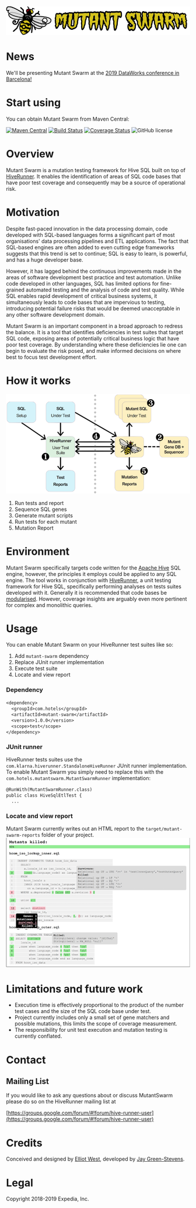 ![Picture of a mutated bee and title text that reads 'Mutant Swarm'](src/main/resources/img/logo.png "Mutant Swarm")

# News
We'll be presenting Mutant Swarm at the [2019 DataWorks conference in Barcelona!](https://dataworkssummit.com/barcelona-2019/session/mutant-tests-too-the-sql/)

# Start using
You can obtain Mutant Swarm from Maven Central: 

[![Maven Central](https://maven-badges.herokuapp.com/maven-central/com.hotels/mutant-swarm/badge.svg?subject=com.hotels:mutant-swarm)](https://maven-badges.herokuapp.com/maven-central/com.hotels/mutant-swarm) [![Build Status](https://travis-ci.org/HotelsDotCom/mutant-swarm.svg?branch=master)](https://travis-ci.org/HotelsDotCom/mutant-swarm) [![Coverage Status](https://coveralls.io/repos/github/HotelsDotCom/mutant-swarm/badge.svg?branch=master)](https://coveralls.io/github/HotelsDotCom/mutant-swarm) ![GitHub license](https://img.shields.io/github/license/HotelsDotCom/mutant-swarm.svg)

# Overview
Mutant Swarm is a mutation testing framework for Hive SQL built on top of [HiveRunner](https://github.com/klarna/HiveRunner).
It enables the identification of areas of SQL code bases that have poor test coverage and consequently may be a source
of operational risk.

# Motivation
Despite fast-paced innovation in the data processing domain, code developed with SQL-based languages forms a significant
part of most organisations' data processing pipelines and ETL applications. The fact that SQL-based engines are often added
to even cutting edge frameworks suggests that this trend is set to continue; SQL is easy to learn, is powerful, and has a
huge developer base.

However, it has lagged behind the continuous improvements made in the areas of software development best practice and
test automation. Unlike code developed in other languages, SQL has limited options for fine-grained automated testing
and the analysis of code and test quality. While SQL enables rapid development of critical business systems, it
simultaneously leads to code bases that are impervious to testing, introducing potential failure risks that would
be deemed unacceptable in any other software development domain.

Mutant Swarm is an important component in a broad approach to redress the balance. It is a tool that identifies
deficiencies in test suites that target SQL code, exposing areas of potentially critical business logic that have poor
test coverage. By understanding where these deficiencies lie one can begin to evaluate the risk posed, and make
informed decisions on where best to focus test development effort.

# How it works
![Picture of the system diagram for how mutant swarm works](doc/system_diagram.png "System Diagram") 
1. Run tests and report
2. Sequence SQL genes
3. Generate mutant scripts
4. Run tests for each mutant
5. Mutation Report

# Environment
Mutant Swarm specifically targets code written for the [Apache Hive](http://hive.apache.org) SQL engine, however, the
principles it employs could be applied to any SQL engine. The tool works in conjunction with [HiveRunner](https://github.com/klarna/HiveRunner),
a unit testing framework for Hive SQL, specifically performing analyses on tests suites developed with it. Generally it
is recommended that code bases be [modularised](https://cwiki.apache.org/confluence/display/Hive/Unit+Testing+Hive+SQL#UnitTestingHiveSQL-Modularisation).
However, coverage insights are arguably even more pertinent for complex and monolithic queries.

# Usage
You can enable Mutant Swarm on your HiveRunner test suites like so:
1. Add `mutant-swarm` dependency 
2. Replace JUnit runner implementation
3. Execute test suite
4. Locate and view report

### Dependency
    <dependency>
      <groupId>com.hotels</groupId>
      <artifactId>mutant-swarm</artifactId>
      <version>1.0.0</version>   
      <scope>test</scope>
    </dependency>

### JUnit runner
HiveRunner tests suites use the `com.klarna.hiverunner.StandaloneHiveRunner` JUnit runner implementation. To enable
Mutant Swarm you simply need to replace this with the `com.hotels.mutantswarm.MutantSwarmRunner` implementation:

    @RunWith(MutantSwarmRunner.class)
    public class HiveSqlEtlTest {
      ...

### Locate and view report
Mutant Swarm currently writes out an HTML report to the `target/mutant-swarm-reports` folder of your project.
![Picture of a report generated by mutant swarm](doc/report.png "Example Mutation Report")

# Limitations and future work
* Execution time is effectively proportional to the product of the number test cases and the size of the SQL code base under test.
* Project currently includes only a small set of gene matchers and possible mutations, this limits the scope of coverage measurement.
* The responsibility for unit test execution and mutation testing is currently conflated.
 
# Contact

## Mailing List
If you would like to ask any questions about or discuss MutantSwarm please do so on the HiveRunner mailing list at

[https://groups.google.com/forum/#!forum/hive-runner-user](https://groups.google.com/forum/#!forum/hive-runner-user)

# Credits
Conceived and designed by [Elliot West](https://github.com/teabot), developed by [Jay Green-Stevens](https://github.com/JayGreeeen).

# Legal
Copyright 2018-2019 Expedia, Inc.

